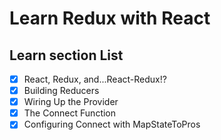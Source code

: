 # Learn Redux with React

## Learn section List

- [x] React, Redux, and...React-Redux!?
- [x] Building Reducers
- [x] Wiring Up the Provider
- [x] The Connect Function
- [x] Configuring Connect with MapStateToPros
